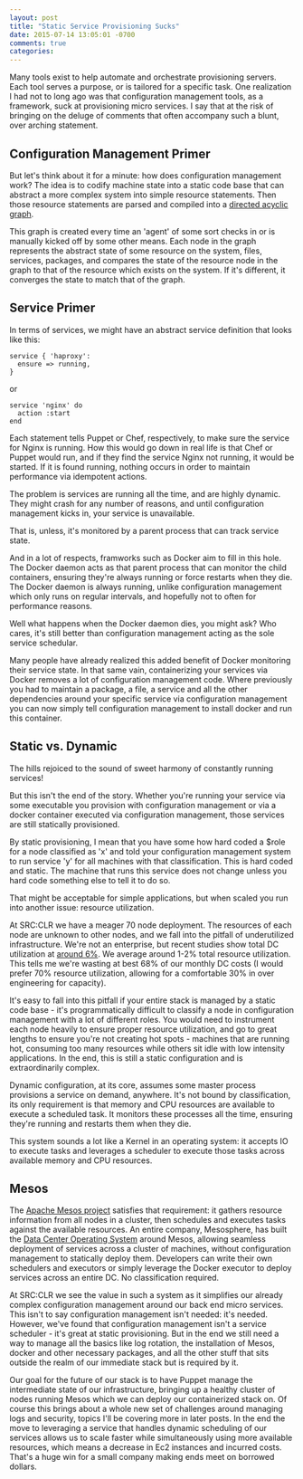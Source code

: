 ```yaml
---
layout: post
title: "Static Service Provisioning Sucks"
date: 2015-07-14 13:05:01 -0700
comments: true
categories: 
---
```

Many tools exist to help automate and orchestrate provisioning servers. Each tool serves a purpose, or is tailored for a specific task. One realization I had not to long ago was that configuration management tools, as a framework, suck at provisioning micro services. I say that at the risk of bringing on the deluge of comments that often accompany such a blunt, over arching statement. 

<!-- more -->

## Configuration Management Primer
But let's think about it for a minute: how does configuration management work? The idea is to codify machine state into a static code base that can abstract a more complex system into simple resource statements. Then those resource statements are parsed and compiled into a [directed acyclic graph](https://en.wikipedia.org/wiki/Directed_acyclic_graph).  

This graph is created every time an 'agent' of some sort checks in or is manually kicked off by some other means. Each node in the graph represents the abstract state of some resource on the system, files, services, packages, and compares the state of the resource node in the graph to that of the resource which exists on the system. If it's different, it converges the state to match that of the graph. 

## Service Primer
In terms of services, we might have an abstract service definition that looks like this:

```
service { 'haproxy':
  ensure => running,
}
```

or

```
service 'nginx' do
  action :start
end
```

Each statement tells Puppet or Chef, respectively, to make sure the service for Nginx is running. How this would go down in real life is that Chef or Puppet would run, and if they find the service Nginx not running, it would be started. If it is found running, nothing occurs in order to maintain performance via idempotent actions. 

The problem is services are running all the time, and are highly dynamic. They might crash for any number of reasons, and until configuration management kicks in, your service is unavailable. 

That is, unless, it's monitored by a parent process that can track service state. 

And in a lot of respects, framworks such as Docker aim to fill in this hole. The Docker daemon acts as that parent process that can monitor the child containers, ensuring they're always running or force restarts when they die. The Docker daemon is always running, unlike configuration management which only runs on regular intervals, and hopefully not to often for performance reasons. 

Well what happens when the Docker daemon dies, you might ask? Who cares, it's still better than configuration management acting as the sole service schedular. 

Many people have already realized this added benefit of Docker monitoring their service state. In that same vain, containerizing your services via Docker removes a lot of configuration management code. Where previously you had to maintain a package, a file, a service and all the other dependencies around your specific service via configuration management you can now simply tell configuration management to install docker and run this container. 

## Static vs. Dynamic 
The hills rejoiced to the sound of sweet harmony of constantly running services! 

But this isn't the end of the story. Whether you're running your service via some executable you provision with configuration management or via a docker container executed via configuration management, those services are still statically provisioned. 

By static provisioning, I mean that you have some how hard coded a $role for a node classified as 'x' and told your configuration management system to run service 'y' for all machines with that classification. This is hard coded and static. The machine that runs this service does not change unless you hard code something else to tell it to do so. 

That might be acceptable for simple applications, but when scaled you run into another issue: resource utilization. 

At SRC:CLR we have a meager 70 node deployment. The resources of each node are unknown to other nodes, and we fall into the pitfall of underutilized infrastructure. We're not an enterprise, but recent studies show total DC utilization at [around 6%](https://gigaom.com/2013/11/30/the-sorry-state-of-server-utilization-and-the-impending-post-hypervisor-era/). We average around 1-2% total resource utilization. This tells me we're wasting at best 68% of our monthly DC costs (I would prefer 70% resource utilization, allowing for a comfortable 30% in over engineering for capacity).  

It's easy to fall into this pitfall if your entire stack is managed by a static code base - it's programmatically difficult to classify a node in configuration management with a lot of different roles. You would need to instrument each node heavily to ensure proper resource utilization, and go to great lengths to ensure you're not creating hot spots - machines that are running hot, consuming too many resources while others sit idle with low intensity applications. 
In the end, this is still a static configuration and is extraordinarily complex. 

Dynamic configuration, at its core, assumes some master process provisions a service on demand, anywhere. It's not bound by classification, its only requirement is that memory and CPU resources are available to execute a scheduled task. It monitors these processes all the time, ensuring they're running and restarts them when they die. 

This system sounds a lot like a Kernel in an operating system: it accepts IO to execute tasks and leverages a scheduler to execute those tasks across available memory and CPU resources. 

## Mesos 
The [Apache Mesos project](http://mesos.apache.org/) satisfies that requirement: it gathers resource information from all nodes in a cluster, then schedules and executes tasks against the available resources. An entire company, Mesosphere, has built the [Data Center Operating System](https://mesosphere.com/product/) around Mesos, allowing seamless deployment of services across a cluster of machines, without configuration management to statically deploy them. Developers can write their own schedulers and executors or simply leverage the Docker executor to deploy services across an entire DC. No classification required. 

At SRC:CLR we see the value in such a system as it simplifies our already complex configuration management around our back end micro services. This isn't to say configuration management isn't needed: it's needed. However, we've found that configuration management isn't a service scheduler - it's great at static provisioning. But in the end we still need a way to manage all the basics like log rotation, the installation of Mesos, docker and other necessary packages, and all the other stuff that sits outside the realm of our immediate stack but is required by it.  

Our goal for the future of our stack is to have Puppet manage the intermediate state of our infrastructure, bringing up a healthy cluster of nodes running Mesos which we can deploy our containerized stack on. Of course this brings about a whole new set of challenges around managing logs and security, topics I'll be covering more in later posts. In the end the move to leveraging a service that handles dynamic scheduling of our services allows us to scale faster while simultaneously using more available resources, which means a decrease in Ec2 instances and incurred costs. That's a huge win for a small company making ends meet on borrowed dollars.   
